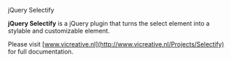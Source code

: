 jQuery Selectify

**jQuery Selectify** is a jQuery plugin that turns the select element into a stylable and customizable element.

Please visit [www.vicreative.nl](http://www.vicreative.nl/Projects/Selectify) for full documentation.